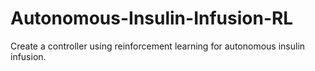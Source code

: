 # Autonomous-Insulin-Infusion-RL
Create a controller using reinforcement learning for autonomous insulin infusion.
